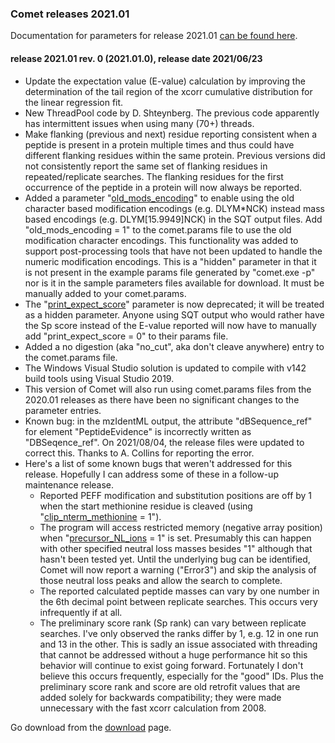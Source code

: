 ### Comet releases 2021.01

Documentation for parameters for release 2021.01 [can be found
here](/Comet/parameters/parameters_202101/).

#### release 2021.01 rev. 0 (2021.01.0), release date 2021/06/23
- Update the expectation value (E-value) calculation by improving the
determination of the tail region of the xcorr cumulative distribution for the
linear regression fit.
- New ThreadPool code by D. Shteynberg. The previous code apparently has
intermittent issues when using many (70+) threads.
- Make flanking (previous and next) residue reporting consistent when a peptide
is present in a protein multiple times and thus could have different flanking
residues within the same protein. Previous versions did not consistently report
the same set of flanking residues in repeated/replicate searches. The flanking
residues for the first occurrence of the peptide in a protein will now always be
reported.
- Added a parameter
"[old_mods_encoding](/Comet/parameters/parameters_202101/old_mods_encoding.md)"
to enable using the old character based modification encodings (e.g. DLYM*NCK)
instead mass based encodings (e.g.  DLYM[15.9949]NCK) in the SQT output
files. Add "old_mods_encoding = 1" to the comet.params file to use the old
modification character encodings. This functionality was added to support
post-processing tools that have not been updated to handle the numeric
modification encodings. This is a "hidden" parameter in that it is not
present in the example params file generated by "comet.exe -p" nor is it in
the sample parameters files available for download.  It must be manually
added to your comet.params.
- The
"[print_expect_score](/Comet/parameters/parameters_202101/print_expect_score.md)"
parameter is now deprecated; it will be treated as a hidden parameter. Anyone
using SQT output who would rather have the Sp score instead of the E-value
reported will now have to manually add "print_expect_score = 0" to their params
file.
- Added a no digestion (aka "no_cut", aka don't cleave anywhere) entry to the
comet.params file.
- The Windows Visual Studio solution is updated to compile with v142 build tools
using Visual Studio 2019.
- This version of Comet will also run using comet.params files from the 2020.01
releases as there have been no significant changes to the parameter entries.
- Known bug: in the mzIdentML output, the attribute "dBSequence_ref" for element
"PeptideEvidence" is incorrectly written as "DBSeqence_ref". On 2021/08/04, the
release files were updated to correct this. Thanks to A. Collins for reporting
the error.
- Here's a list of some known bugs that weren't addressed for this release.
Hopefully I can address some of these in a follow-up maintenance release.
  - Reported PEFF modification and substitution positions are off by 1 when the
  start methionine residue is cleaved (using
  "[clip_nterm_methionine](/Comet/parameters/parameters_202101/clip_nterm_methionine.md") = 1").
  - The program will access restricted memory (negative array position) when
  "[precursor_NL_ions](/Comet/parameters/parameters_202101/precursor_NL_ions.md) = 1"
  is set. Presumably this can happen with other specified neutral loss
  masses besides "1" although that hasn't been tested yet. Until the underlying
  bug can be identified, Comet will now report a warning ("Error3") and skip the
  analysis of those neutral loss peaks and allow the search to complete.
  - The reported calculated peptide masses can vary by one number in the 6th
  decimal point between replicate searches. This occurs very infrequently if at
  all.
  - The preliminary score rank (Sp rank) can vary between replicate searches.
  I've only observed the ranks differ by 1, e.g. 12 in one run and 13 in the
  other. This is sadly an issue associated with threading that cannot be
  addressed without a huge performance hit so this behavior will continue to
  exist going forward. Fortunately I don't believe this occurs frequently,
  especially for the "good" IDs. Plus the preliminary score rank and score are
  old retrofit values that are added solely for backwards compatibility; they
  were made unnecessary with the fast xcorr calculation from 2008.

Go download from the
[download](https://sourceforge.net/projects/comet-ms/files/) page.


